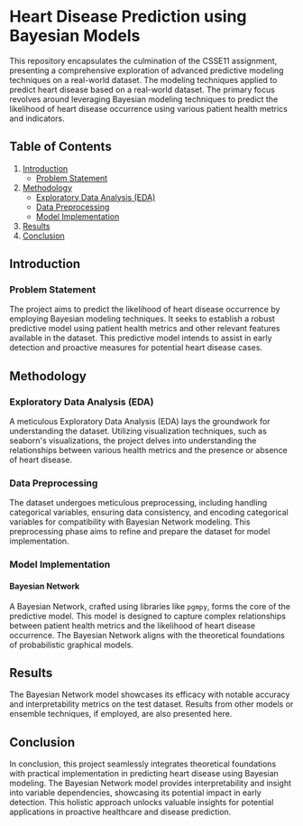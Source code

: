 # Heart Disease Prediction using Bayesian Models

This repository encapsulates the culmination of the CSSE11 assignment, presenting a comprehensive exploration of advanced predictive modeling techniques on a real-world dataset. The modeling techniques applied to predict heart disease based on a real-world dataset. The primary focus revolves around leveraging Bayesian modeling techniques to predict the likelihood of heart disease occurrence using various patient health metrics and indicators.

## Table of Contents

1. [Introduction](#introduction)
   - [Problem Statement](#problem-statement)
2. [Methodology](#methodology)
   - [Exploratory Data Analysis (EDA)](#exploratory-data-analysis-eda)
   - [Data Preprocessing](#data-preprocessing)
   - [Model Implementation](#model-implementation)
3. [Results](#results)
4. [Conclusion](#conclusion)

## Introduction

### Problem Statement

The project aims to predict the likelihood of heart disease occurrence by employing Bayesian modeling techniques. It seeks to establish a robust predictive model using patient health metrics and other relevant features available in the dataset. This predictive model intends to assist in early detection and proactive measures for potential heart disease cases.

## Methodology

### Exploratory Data Analysis (EDA)

A meticulous Exploratory Data Analysis (EDA) lays the groundwork for understanding the dataset. Utilizing visualization techniques, such as seaborn's visualizations, the project delves into understanding the relationships between various health metrics and the presence or absence of heart disease.

### Data Preprocessing

The dataset undergoes meticulous preprocessing, including handling categorical variables, ensuring data consistency, and encoding categorical variables for compatibility with Bayesian Network modeling. This preprocessing phase aims to refine and prepare the dataset for model implementation.

### Model Implementation

#### Bayesian Network

A Bayesian Network, crafted using libraries like `pgmpy`, forms the core of the predictive model. This model is designed to capture complex relationships between patient health metrics and the likelihood of heart disease occurrence. The Bayesian Network aligns with the theoretical foundations of probabilistic graphical models.

## Results

The Bayesian Network model showcases its efficacy with notable accuracy and interpretability metrics on the test dataset. Results from other models or ensemble techniques, if employed, are also presented here.

## Conclusion

In conclusion, this project seamlessly integrates theoretical foundations with practical implementation in predicting heart disease using Bayesian modeling. The Bayesian Network model provides interpretability and insight into variable dependencies, showcasing its potential impact in early detection. This holistic approach unlocks valuable insights for potential applications in proactive healthcare and disease prediction.
